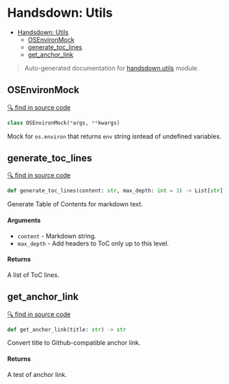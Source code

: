 # Handsdown: Utils

- [Handsdown: Utils](#handsdown-utils)
  - [OSEnvironMock](#osenvironmock)
  - [generate_toc_lines](#generate_toc_lines)
  - [get_anchor_link](#get_anchor_link)

> Auto-generated documentation for [handsdown.utils](../handsdown/utils.py) module.

## OSEnvironMock

[🔍 find in source code](../handsdown/utils.py#L10)

```python
class OSEnvironMock(*args, **kwargs)
```

Mock for `os.environ` that returns `env` string isntead of undefined variables.

## generate_toc_lines

[🔍 find in source code](../handsdown/utils.py#L31)

```python
def generate_toc_lines(content: str, max_depth: int = 3) -> List[str]
```

Generate Table of Contents for markdown text.

#### Arguments

- `content` - Markdown string.
- `max_depth` - Add headers to ToC only up to this level.

#### Returns

A list of ToC lines.

## get_anchor_link

[🔍 find in source code](../handsdown/utils.py#L19)

```python
def get_anchor_link(title: str) -> str
```

Convert title to Github-compatible anchor link.

#### Returns

A test of anchor link.
